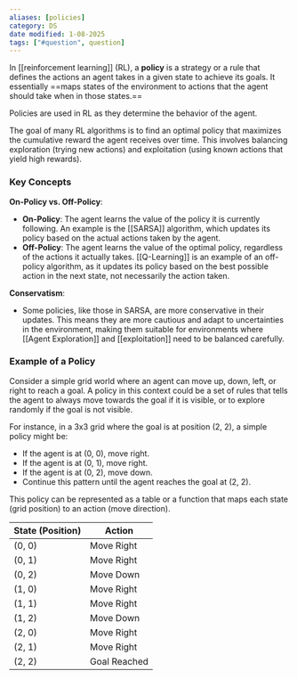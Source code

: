 ```yaml
---
aliases: [policies]
category: DS
date modified: 1-08-2025
tags: ["#question", question]
---
```

In [[reinforcement learning]] (RL), a **policy** is a strategy or a rule that defines the actions an agent takes in a given state to achieve its goals. It essentially ==maps states of the environment to actions that the agent should take when in those states.==

Policies are used in RL as they determine the behavior of the agent. 

The goal of many RL algorithms is to find an optimal policy that maximizes the cumulative reward the agent receives over time. This involves balancing exploration (trying new actions) and exploitation (using known actions that yield high rewards).

### Key Concepts

**On-Policy vs. Off-Policy**:
  - **On-Policy**: The agent learns the value of the policy it is currently following. An example is the [[SARSA]] algorithm, which updates its policy based on the actual actions taken by the agent.
  - **Off-Policy**: The agent learns the value of the optimal policy, regardless of the actions it actually takes. [[Q-Learning]] is an example of an off-policy algorithm, as it updates its policy based on the best possible action in the next state, not necessarily the action taken.

**Conservatism**:
  - Some policies, like those in SARSA, are more conservative in their updates. This means they are more cautious and adapt to uncertainties in the environment, making them suitable for environments where [[Agent Exploration]] and [[exploitation]] need to be balanced carefully.

### Example of a Policy

Consider a simple grid world where an agent can move up, down, left, or right to reach a goal. A policy in this context could be a set of rules that tells the agent to always move towards the goal if it is visible, or to explore randomly if the goal is not visible.

For instance, in a 3x3 grid where the goal is at position (2, 2), a simple policy might be:

- If the agent is at (0, 0), move right.
- If the agent is at (0, 1), move right.
- If the agent is at (0, 2), move down.
- Continue this pattern until the agent reaches the goal at (2, 2).

This policy can be represented as a table or a function that maps each state (grid position) to an action (move direction).

|State (Position)|Action|
|---|---|
|(0, 0)|Move Right|
|(0, 1)|Move Right|
|(0, 2)|Move Down|
|(1, 0)|Move Right|
|(1, 1)|Move Right|
|(1, 2)|Move Down|
|(2, 0)|Move Right|
|(2, 1)|Move Right|
|(2, 2)|Goal Reached|
